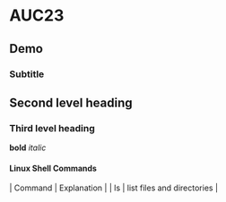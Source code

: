 # AUC23
## Demo
### Subtitle
## Second level heading
### Third level heading
**bold** *italic*

#### Linux Shell Commands

|  Command | Explanation  |
|  ls  | list files and directories  |
